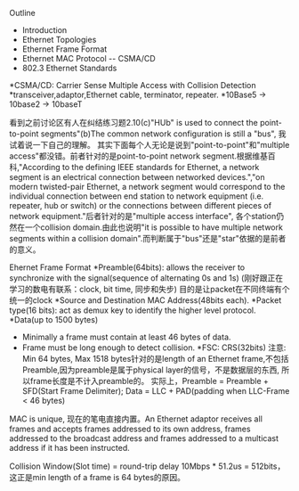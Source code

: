 Outline
  * Introduction
  * Ethernet Topologies
  * Ethernet Frame Format
  * Ethernet MAC Protocol -- CSMA/CD
  * 802.3 Ethernet Standards

*CSMA/CD: Carrier Sense Multiple Access with Collision Detection
*transceiver,adaptor,Ethernet cable, terminator, repeater.
*10Base5 -> 10base2 -> 10baseT

看到之前讨论区有人在纠结练习题2.10(c)"HUb" is used to connect the point-to-point segments"(b)The common network configuration is still a "bus", 我试着说一下自己的理解。
其实下面每个人无论是说到"point-to-point"和"multiple access"都没错。前者针对的是point-to-point network segment.根据维基百科,"According to the defining IEEE standards for Ethernet, 
a network segment is an electrical connection between networked devices.","on modern twisted-pair Ethernet, a network segment would correspond to the individual connection 
between end station to network equipment (i.e. repeater, hub or switch) or the connections between different pieces of network equipment."后者针对的是"multiple access interface",
各个station仍然在一个collision domain.由此也说明"it is possible to have multiple network segments within a collision domain".而判断属于"bus"还是"star"依据的是前者的意义。

Ehernet Frame Format
*Preamble(64bits): allows the receiver to synchronize with the signal(sequence of alternating 0s and 1s) (刚好跟正在学习的数电有联系：clock, bit time, 同步和失步)
                  目的是让packet在不同终端有个统一的clock
*Source and Destination MAC Address(48bits each).
*Packet type(16 bits): act as demux key to identify the higher level protocol.
*Data(up to 1500 bytes)
  * Minimally a frame must contain at least 46 bytes of data.
  * Frame must be long enough to detect collision.
*FSC: CRS(32bits)
注意: Min 64 bytes, Max 1518 bytes针对的是length of an Ethernet frame,不包括Preamble,因为preamble是属于physical layer的信号，不是数据层的东西,
      所以frame长度是不计入preamble的。
实际上，Preamble = Preamble + SFD(Start Frame Delimiter);
Data = LLC + PAD(padding when LLC-Frame < 46 bytes)

MAC is unique, 现在的笔电直接内置。An Ethernet adaptor receives all frames and accepts frames addressed to its own address, frames addressed to the broadcast address
and frames addressed to a multicast address if it has been instructed.

Collision Window(Slot time) = round-trip delay  10Mbps * 51.2us = 512bits，这正是min length of a frame is 64 bytes的原因。
